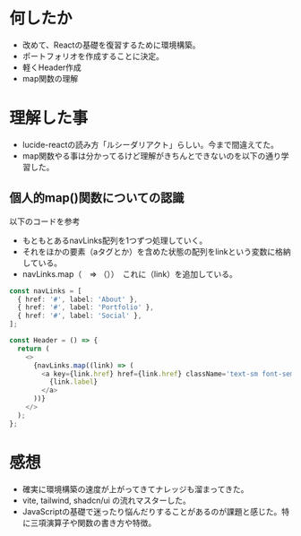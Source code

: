 # 何したか

- 改めて、Reactの基礎を復習するために環境構築。
- ポートフォリオを作成することに決定。
- 軽くHeader作成
- map関数の理解

# 理解した事
- lucide-reactの読み方「ルシーダリアクト」らしい。今まで間違えてた。
- map関数やる事は分かってるけど理解がきちんとできないのを以下の通り学習した。

## 個人的map()関数についての認識
以下のコードを参考
-  もともとあるnavLinks配列を1つずつ処理していく。
-  それをほかの要素（aタグとか）を含めた状態の配列をlinkという変数に格納している。
-  navLinks.map（　=> （））　これに（link）を追加している。

``` TypeScript
const navLinks = [
  { href: '#', label: 'About' },
  { href: '#', label: 'Portfolio' },
  { href: '#', label: 'Social' },
];

const Header = () => {
  return (
    <>
      {navLinks.map((link) => (
        <a key={link.href} href={link.href} className='text-sm font-semibold hover:text-primary'>
          {link.label}
        </a>
      ))}
    </>
  );
};

```

# 感想
- 確実に環境構築の速度が上がってきてナレッジも溜まってきた。
- vite, tailwind, shadcn/ui の流れマスターした。
- JavaScriptの基礎で迷ったり悩んだりすることがあるのが課題と感じた。特に三項演算子や関数の書き方や特徴。
